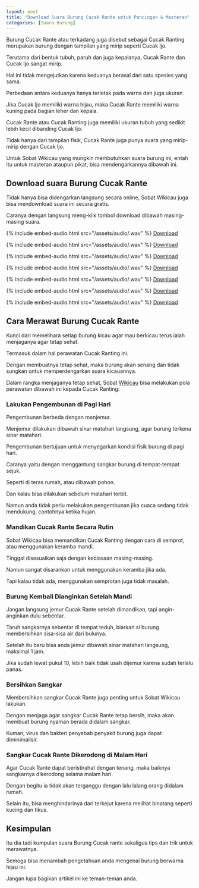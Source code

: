 ```yaml
---
layout: post
title: "Download Suara Burung Cucak Rante untuk Pancingan & Masteran"
categories: [Suara Burung]
---
```


Burung Cucak Rante atau terkadang juga disebut sebagai Cucak Ranting merupakan burung dengan tampilan yang mirip seperti Cucak Ijo.

Terutama dari bentuk tubuh, paruh dan juga kepalanya, Cucak Rante dan Cucak Ijo sangat mirip.

Hal ini tidak mengejutkan karena keduanya berasal dari satu spesies yang sama.

Perbedaan antara keduanya hanya terletak pada warna dan juga ukuran

Jika Cucak Ijo memiliki warna hijau, maka Cucak Rante memiliki warna kuning pada bagian leher dan kepala.

Cucak Rante atau Cucak Ranting juga memiliki ukuran tubuh yang sedikit lebih kecil dibanding Cucak Ijo.

Tidak hanya dari tampilan fisik, Cucak Rante juga punya suara yang mirip-mirip dengan Cucak Ijo.

Untuk Sobat Wikicau yang mungkin membutuhkan suara burung ini, entah itu untuk masteran ataupun pikat, bisa mendengarkannya dibawah ini.

## Download suara Burung Cucak Rante

Tidak hanya bisa didengarkan langsung secara online, Sobat Wikicau juga bisa mendownload suara ini secara gratis.

Caranya dengan langsung meng-klik tombol download dibawah masing-masing suara.

{% include embed-audio.html src="/assets/audio/<audio-source-name>.wav" %}
[Download](https://bit.ly/2L8PBB9)

{% include embed-audio.html src="/assets/audio/<audio-source-name>.wav" %}
[Download](https://bit.ly/328WLvm)

{% include embed-audio.html src="/assets/audio/<audio-source-name>.wav" %}
[Download](https://bit.ly/2YwRRpI)

{% include embed-audio.html src="/assets/audio/<audio-source-name>.wav" %}
[Download](https://bit.ly/2Nwst2n)

{% include embed-audio.html src="/assets/audio/<audio-source-name>.wav" %}
[Download](https://bit.ly/2Jl79b1)

{% include embed-audio.html src="/assets/audio/<audio-source-name>.wav" %}
[Download](https://bit.ly/2FQZ3Wy)

{% include embed-audio.html src="/assets/audio/<audio-source-name>.wav" %}
[Download](https://bit.ly/2Xp8jai)

## Cara Merawat Burung Cucak Rante

Kunci dari memelihara setiap burung kicau agar mau berkicau terus ialah menjaganya agar tetap sehat.

Termasuk dalam hal perawatan Cucak Ranting ini.

Dengan membuatnya tetap sehat, maka burung akan senang dan tidak sungkan untuk memperdengarkan suara kicauannya.

Dalam rangka menjaganya tetap sehat, Sobat [Wikicau](https://wikicau.com/) bisa melakukan pola perawatan dibawah ini kepada Cucak Ranting:

### Lakukan Pengembunan di Pagi Hari

Pengembunan berbeda dengan menjemur.

Menjemur dilakukan dibawah sinar matahari langsung, agar burung terkena sinar matahari.

Pengembunan bertujuan untuk menyegarkan kondisi fisik burung di pagi hari.

Caranya yaitu dengan menggantung sangkar burung di tempat-tempat sejuk.

Seperti di teras rumah, atau dibawah pohon.

Dan kalau bisa dilakukan sebelum matahari terbit.

Namun anda tidak perlu melakukan pengembunan jika cuaca sedang tidak mendukung, contohnya ketika hujan.

### Mandikan Cucak Rante Secara Rutin

Sobat Wikicau bisa memandikan Cucak Ranting dengan cara di semprot, atau menggunakan keramba mandi.

Tinggal disesuaikan saja dengan kebiasaan masing-masing.

Namun sangat disarankan untuk menggunakan keramba jika ada.

Tapi kalau tidak ada, menggunakan semprotan juga tidak masalah.

### Burung Kembali Dianginkan Setelah Mandi

Jangan langsung jemur Cucak Rante setelah dimandikan, tapi angin-anginkan dulu sebentar.

Taruh sangkarnya sebentar di tempat teduh, biarkan si burung membersihkan sisa-sisa air dari bulunya.

Setelah itu baru bisa anda jemur dibawah sinar matahari langsung, maksimal 1 jam.

Jika sudah lewat pukul 10, lebih baik tidak usah dijemur karena sudah terlalu panas.

### Bersihkan Sangkar

Membersihkan sangkar Cucak Rante juga penting untuk Sobat Wikicau lakukan.

Dengan menjaga agar sangkar Cucak Rante tetap bersih, maka akan membuat burung nyaman berada didalam sangkar.

Kuman, virus dan bakteri penyebab penyakit burung juga dapat diminimalisir.

### Sangkar Cucak Rante Dikerodong di Malam Hari

Agar Cucak Rante dapat beristirahat dengan tenang, maka baiknya sangkarnya dikerodong selama malam hari.

Dengan begitu ia tidak akan terganggu dengan lalu lalang orang didalam rumah.

Selain itu, bisa menghindarinya dari terkejut karena melihat binatang seperti kucing dan tikus.

## Kesimpulan

Itu dia tadi kumpulan suara Burung Cucak rante sekaligus tips dan trik untuk merawatnya.

Semoga bisa menambah pengetahuan anda mengenai burung berwarna hijau ini.

Jangan lupa bagikan artikel ini ke teman-teman anda.